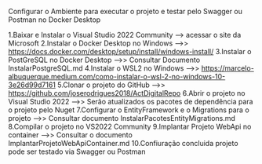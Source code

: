 Configurar o Ambiente para executar o projeto e testar pelo Swagger ou Postman no Docker Desktop

1.Baixar e Instalar o Visual Studio 2022 Community --> acessar o site da Microsoft
2.Instalar o Docker Desktop no Windows -->> https://docs.docker.com/desktop/setup/install/windows-install/
3.Instalar o PostGreSQL no Docker Desktop -->>  Consultar Documento InstalarPostgreSQL.md
4.Instalar o WSL2 no Windows -->> https://marcelo-albuquerque.medium.com/como-instalar-o-wsl-2-no-windows-10-3e26d99d7161
5.Clonar o projeto do GitHub -->> https://github.com/joserodrigues2018/ActDigitalRepo
6.Abrir o projeto no Visual Studio 2022 -->> Serão atualizados os pacotes de dependência para o projeto pelo Nuget
7.Configurar o EntityFramework e o Migrations para o projeto -->> Consultar documento InstalarPacotesEntityMigrations.md
8.Compilar o projeto no VS2022 Community
9.Implantar Projeto WebApi no container -->> Consultar o documento ImplantarProjetoWebApiContainer.md
10.Confiuração concluida projeto pode ser testado via Swagger ou Postman
